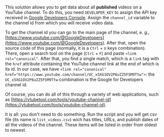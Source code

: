 This solution allows you to get data about all **published** videos on a YouTube channel. To do this, you need `DEVELOPER_KEY` to assign the API key received in [Google Developers Console](https://console.cloud.google.com/apis/credentials). Assign the `channel_id` variable to the channel id from which you will receive video data.

To get the channel id you can go to the main page of the channel, e. g., [https://www.youtube.com/@GoogleDevelopers](https://www.youtube.com/@GoogleDevelopers). After that, open the source code of this page (normally, it is a `Ctrl` + `U` keys combination). There, open a search tool on the page (`Ctrl` + `F`) and paste `<link rel="canonical"`. After that, you find a single match, which is a `link` tag with the `href` attribute containing the YouTube channel link at the end of which is its id. In our case, we have `<link rel="canonical" href="https://www.youtube.com/channel/UC_x5XG1OV2P6uZZ5FSM9Ttw">`: the `UC_x5XG1OV2P6uZZ5FSM9Ttw` combination is the Google for Developers channel id.

Of course, you can do all of this through a variety of web applications, such as [https://ytubetool.com/tools/youtube-channel-id](https://ytubetool.com/tools/youtube-channel-id).

It is all: you don't need to do something. Run the script and you will get csv file (its name is `list_videos.csv`) wich has titles, URLs, and publish dates of all the videos of the channel. These items will be listed in order from oldest to newest.
